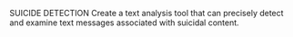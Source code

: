 SUICIDE DETECTION
Create a text analysis tool that can precisely detect and examine text messages associated with suicidal content.
